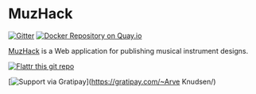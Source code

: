 MuzHack
===========

[![Gitter](https://badges.gitter.im/Join%20Chat.svg)](https://gitter.im/muzhack/muzhack?utm_source=badge&utm_medium=badge&utm_campaign=pr-badge&utm_content=badge)
[![Docker Repository on Quay.io](https://quay.io/repository/aknuds1/muzhack/status "Docker Repository on Quay.io")](https://quay.io/repository/aknuds1/muzhack)

[MuzHack](https://muzhack.com) is a Web application for publishing musical instrument designs.

[![Flattr this git repo](http://api.flattr.com/button/flattr-badge-large.png)](https://flattr.com/submit/auto?user_id=muzhack&url=http://github.com/muzhack/muzhack&title=MuzHack&tags=github&category=software)

[![Support via Gratipay](https://cdn.rawgit.com/gratipay/gratipay-badge/2.x.x/dist/gratipay.svg)](https://gratipay.com/~Arve Knudsen/)
